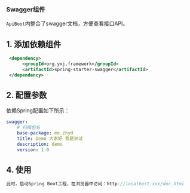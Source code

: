 

### Swagger组件

`ApiBoot`内整合了swagger文档，方便查看接口API。



## 1. 添加依赖组件

```xml
 <dependency>
      <groupId>org.yxj.framework</groupId>
      <artifactId>spring-starter-swagger</artifactId>
 </dependency>
```



## 2. 配置参数



依赖Spring配置如下所示：

```yml
swagger:
    # 扫描包名
    base-package: me.zhyd
    title: Demo 大家好 我是测试
    description: demo
    version: 1.0
```

## 4. 使用

```java
此时，启动Spring Boot工程，在浏览器中访问：http://localhost:xxx/doc.html
```